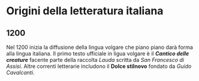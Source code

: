 # Origini della letteratura italiana
## 1200
Nel 1200 inizia la diffusione della lingua volgare che piano piano darà forma alla lingua italiana. Il primo testo ufficiale in ligua volgare è il ***Cantico delle creature*** facente parte della raccolta *Lauda* scritta da *San Francesco di Assisi*.  Altre correnti letterarie includono il **Dolce stilnovo** fondato da *Guido Cavalcanti*.